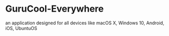 # GuruCool-Everywhere
an application designed for all devices like macOS X, Windows 10, Android, iOS, UbuntuOS
